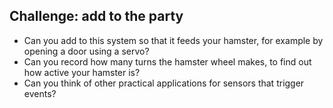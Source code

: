 ## Challenge: add to the party

- Can you add to this system so that it feeds your hamster, for example by opening a door using a servo?
- Can you record how many turns the hamster wheel makes, to find out how active your hamster is?
- Can you think of other practical applications for sensors that trigger events?
